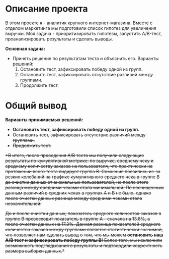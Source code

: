 # Описание проекта

В этом проекте я - аналитик крупного интернет-магазина. Вместе с отделом маркетинга мы подготовили список гипотез для увеличения выручки. 
Моя задача - приоритизировать гипотезы, запустить A/B-тест, проанализировать результаты и сделать выводы.

**Основная задача:**

- Принять решение по результатам теста и объяснить его. 
    Варианты решений:
    1. Остановить тест, зафиксировать победу одной из групп.
    2. Остановить тест, зафиксировать отсутствие различий между группами.
    3. Продолжить тест.

# Общий вывод

**Варианты принимаемых решений:**

- **Остановить тест, зафиксировать победу одной из групп.**
- <strike>Остановить тест, зафиксировать отсутствие различий между группами.</strike>
- <strike>Продолжить тест.<strike>

*В итоге, после проведения A/B теста мы получили следующие результаты по кумулятивной метрике: по выручке, среднему чеку и среднему количеству заказов на пользователя, что практически на протяжении всего теста лидирует группа B. Сомнения появились из-за резких колебаний на графике кумулятивного среднего чека в группе B до очистки данных от аномальных пользователей, но после этого разница между средними чеками стала минимальной. По неочищенным данным различий в средних чеках в группах A и B не было, однако после очистки данных разница между средними чеками стала незначительной. 

До и после очистки данных, показатель среднего количества заказов в группе B превосходит показатель в группе A - сначала на 13.8%, а после очистки данных на 17.3%. Данная разница показателей среднего количества заказов между группами является статистически значимой, что позволяет нам сделать вывод о том, что мы можем **остановить наш A/B тест и зафиксировать победу группы B!** Более того, мы исключили возможность подглядывания в результаты и подтвердили корректность размера выборки данных.*
